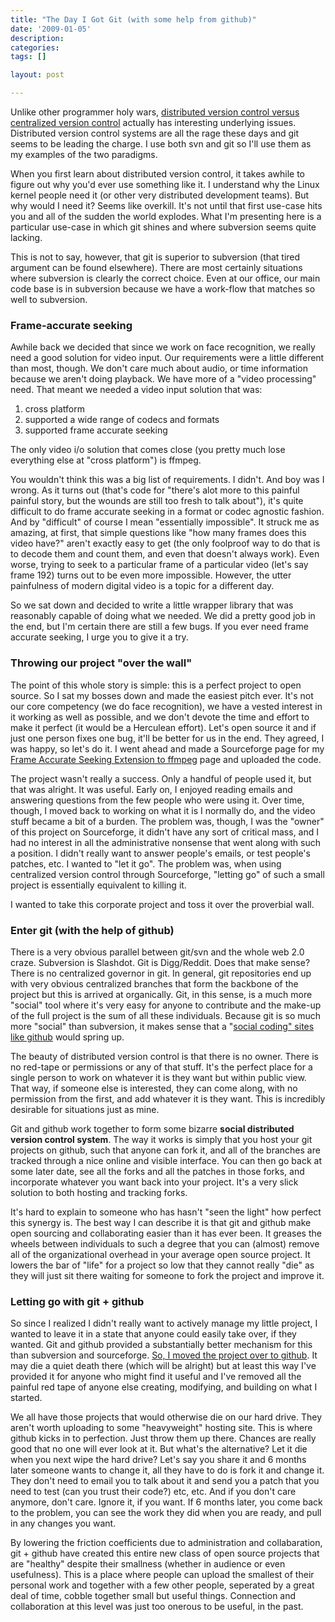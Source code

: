 ```yaml
---
title: "The Day I Got Git (with some help from github)"
date: '2009-01-05'
description:
categories:
tags: []

layout: post

---
```

Unlike other programmer holy wars, <a href="http://en.wikipedia.org/wiki/Distributed_revision_control#Vs_Centralised">distributed version control versus centralized version control</a> actually has interesting underlying issues. Distributed version control systems are all the rage these days and git seems to be leading the charge. I use both svn and git so I'll use them as my examples of the two paradigms.

When you first learn about distributed version control, it takes awhile to figure out why you'd ever use something like it. I understand why the Linux kernel people need it (or other very distributed development teams). But why would I need it? Seems like overkill. It's not until that first use-case hits you and all of the sudden the world explodes.<strong> </strong>What I'm presenting here is a particular use-case in which git shines and where subversion seems quite lacking.

This is not to say, however, that git is superior to subversion (that tired argument can be found elsewhere). There are most certainly situations where subversion is clearly the correct choice. Even at our office, our main code base is in subversion because we have a work-flow that matches so well to subversion.
<h3>Frame-accurate seeking</h3>
Awhile back we decided that since we work on face recognition, we really need a good solution for video input. Our requirements were a little different than most, though. We don't care much about audio, or time information because we aren't doing playback. We have more of a "video processing" need. That meant we needed a video input solution that was:
<ol>
	<li>cross platform</li>
	<li>supported a wide range of codecs and formats</li>
	<li>supported frame accurate seeking</li>
</ol>
The only video i/o solution that comes close (you pretty much lose everything else at "cross platform") is ffmpeg.

You wouldn't think this was a big list of requirements. I didn't. And boy was I wrong. As it turns out (that's code for "there's alot more to this painful painful story, but the wounds are still too fresh to talk about"), it's quite difficult to do frame accurate seeking in a format or codec agnostic fashion. And by "difficult" of course I mean "essentially impossible". It struck me as amazing, at first, that simple questions like "how many frames does this video have?" aren't exactly easy to get (the only foolproof way to do that is to decode them and count them, and even that doesn't always work). Even worse, trying to seek to a particular frame of a particular video (let's say frame 192) turns out to be even more impossible. However, the utter painfulness of modern digital video is a topic for a different day.

So we sat down and decided to write a little wrapper library that was reasonably capable of doing what we needed. We did a pretty good job in the end, but I'm certain there are still a few bugs. If you ever need frame accurate seeking, I urge you to give it a try.
<h3>Throwing our project "over the wall"</h3>
The point of this whole story is simple: this is a perfect project to open source. So I sat my bosses down and made the easiest pitch ever. It's not our core competency (we do face recognition), we have a vested interest in it working as well as possible, and we don't devote the time and effort to make it perfect (it would be a Herculean effort). Let's open source it and if just one person fixes one bug, it'll be better for us in the end. They agreed, I was happy, so let's do it. I went ahead and made a Sourceforge page for my<a href="http://sourceforge.net/projects/ffmpeg-fas"> Frame Accurate Seeking Extension to ffmpeg</a> <a href="http://sourceforge.net/projects/ffmpeg-fas"></a>page and uploaded the code.

The project wasn't really a success. Only a handful of people used it, but that was alright. It was useful. Early on, I enjoyed reading emails and answering questions from the few people who were using it. Over time, though, I moved back to working on what it is I normally do, and the video stuff became a bit of a burden. The problem was, though, I was the "owner" of this project on Sourceforge, it didn't have any sort of critical mass, and I had no interest in all the administrative nonsense that went along with such a position. I didn't really want to answer people's emails, or test people's patches, etc. I wanted to "let it go". The problem was, when using centralized version control through Sourceforge, "letting go" of such a small project is essentially equivalent to killing it.

I wanted to take this corporate project and toss it over the proverbial wall.
<h3 style="text-align: left;">Enter git (with the help of github)</h3>
There is a very obvious parallel between git/svn and the whole web 2.0 craze. Subversion is Slashdot. Git is Digg/Reddit. Does that make sense? There is no centralized governor in git. In general, git repositories end up with very obvious centralized branches that form the backbone of the project but this is arrived at organically. Git, in this sense, is a much more "social" tool where it's very easy for anyone to contribute and the make-up of the full project is the sum of all these individuals. Because git is so much more "social" than subversion, it makes sense that a "<a href="http://github.com">social coding" sites like github</a> would spring up.

The beauty of distributed version control is that there is no owner. There is no red-tape or permissions or any of that stuff. It's the perfect place for a single person to work on whatever it is they want but within public view. That way, if someone else is interested, they can come along, with no permission from the first, and add whatever it is they want. This is incredibly desirable for situations just as mine.

Git and github work together to form some bizarre <strong>social distributed version control system</strong>. The way it works is simply that you host your git projects on github, such that anyone can fork it, and all of the branches are tracked through a nice online and visible interface. You can then go back at some later date, see all the forks and all the patches in those forks, and incorporate whatever you want back into your project. It's a very slick solution to both hosting and tracking forks.

It's hard to explain to someone who has hasn't "seen the light" how perfect this synergy is. The best way I can describe it is that git and github make open sourcing and collaborating easier than it has ever been. It greases the wheels between individuals to such a degree that you can (almost) remove all of the organizational overhead in your average open source project. It lowers the bar of "life" for a project so low that they cannot really "die" as they will just sit there waiting for someone to fork the project and improve it.
<h3>Letting go with git + github</h3>
So since I realized I didn't really want to actively manage my little project, I wanted to leave it in a state that anyone could easily take over, if they wanted. Git and github provided a substantially better mechanism for this than subversion and sourceforge. <a href="http://github.com/lbrandy/ffmpeg-fas/tree/master">So, I moved the project over to github</a>. It may die a quiet death there (which will be alright) but at least this way I've provided it for anyone who might find it useful and I've removed all the painful red tape of anyone else creating, modifying, and building on what I started.

We all have those projects that would otherwise die on our hard drive. They aren't worth uploading to some "heavyweight" hosting site. This is where github kicks in to perfection. Just throw them up there. Chances are really good that no one will ever look at it. But what's the alternative? Let it die when you next wipe the hard drive? Let's say you share it and 6 months later someone wants to change it, all they have to do is fork it and change it. They don't need to email you to talk about it and send you a patch that you need to test (can you trust their code?) etc, etc. And if you don't care anymore, don't care. Ignore it, if you want. If 6 months later, you come back to the problem, you can see the work they did when you are ready, and pull in any changes you want.

By lowering the friction coefficients due to administration and collabaration, git + github have created this entire new class of open source projects that are "healthy" despite their smallness (whether in audience or even usefulness). This is a place where people can upload the smallest of their personal work and together with a few other people, seperated by a great deal of time, cobble together small but useful things. Connection and collaboration at this level was just too onerous to be useful, in the past.